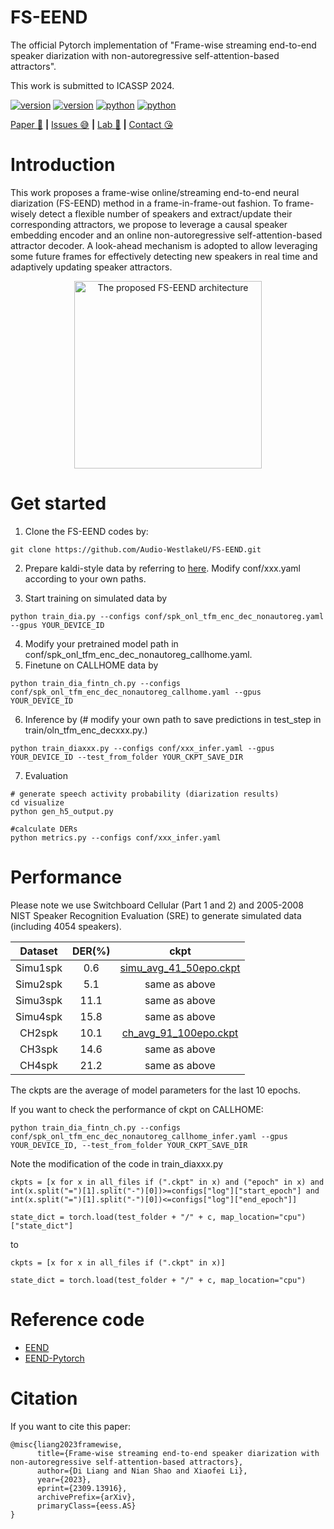 # FS-EEND

The official Pytorch implementation of "Frame-wise streaming end-to-end speaker diarization with non-autoregressive self-attention-based attractors".

This work is submitted to ICASSP 2024.

<div>
    </p>
    <a href="https://github.com/Audio-WestlakeU/FS-EEND/"><img src="https://img.shields.io/badge/Platform-linux-lightgrey" alt="version"></a>
    <a href="https://github.com/Audio-WestlakeU/FS-EEND/"><img src="https://img.shields.io/badge/Python-3.9-orange" alt="version"></a>
    <a href="https://github.com/Audio-WestlakeU/FS-EEND/"><img src="https://img.shields.io/badge/PyTorch-1.13-brightgreen" alt="python"></a>
    <a href="https://github.com/Audio-WestlakeU/FS-EEND/"><img src="https://img.shields.io/badge/PyTorchLightning-1.8-yellow" alt="python"></a>
</div>

[Paper :star_struck:](https://arxiv.org/abs/2309.13916) **|** [Issues :sweat_smile:](https://github.com/Audio-WestlakeU/FS-EEND/issues)
 **|** [Lab :hear_no_evil:](https://github.com/Audio-WestlakeU) **|** [Contact :kissing_heart:](liangdi@westlake.edu.cn)

# Introduction

This work proposes a frame-wise online/streaming end-to-end neural diarization (FS-EEND) method in a frame-in-frame-out fashion. To frame-wisely detect a flexible number of speakers and extract/update their corresponding attractors, we propose to leverage a causal speaker embedding encoder and an online non-autoregressive self-attention-based attractor decoder. A look-ahead mechanism is adopted to allow leveraging some future frames for effectively detecting new speakers in real time and adaptively updating speaker attractors.

<div align="center">
<image src="/utlis/arch.png"  width="300" alt="The proposed FS-EEND architecture" />
</div>

# Get started
1. Clone the FS-EEND codes by:

```
git clone https://github.com/Audio-WestlakeU/FS-EEND.git
```

2. Prepare kaldi-style data by referring to [here](https://github.com/hitachi-speech/EEND/blob/master/egs/callhome/v1/run_prepare_shared.sh). Modify conf/xxx.yaml according to your own paths.

3. Start training on simulated data by

```
python train_dia.py --configs conf/spk_onl_tfm_enc_dec_nonautoreg.yaml --gpus YOUR_DEVICE_ID
```

4. Modify your pretrained model path in conf/spk_onl_tfm_enc_dec_nonautoreg_callhome.yaml.
5. Finetune on CALLHOME data by
```
python train_dia_fintn_ch.py --configs conf/spk_onl_tfm_enc_dec_nonautoreg_callhome.yaml --gpus YOUR_DEVICE_ID
```
6. Inference by (# modify your own path to save predictions in test_step in train/oln_tfm_enc_decxxx.py.)
```
python train_diaxxx.py --configs conf/xxx_infer.yaml --gpus YOUR_DEVICE_ID --test_from_folder YOUR_CKPT_SAVE_DIR
```
7. Evaluation
 ```
# generate speech activity probability (diarization results)
cd visualize
python gen_h5_output.py

#calculate DERs
python metrics.py --configs conf/xxx_infer.yaml
```

# Performance
Please note we use Switchboard Cellular (Part 1 and 2) and 2005-2008 NIST Speaker Recognition Evaluation (SRE) to generate simulated data (including 4054 speakers).

| Dataset | DER(%) |ckpt|
| :--------: | :--: | :--: | 
| Simu1spk | 0.6 | [simu_avg_41_50epo.ckpt](https://drive.google.com/file/d/1hBRsNfKtFMOkAfHl8uNbjhf6CvoUVdiG/view?usp=sharing) |
| Simu2spk | 5.1 | same as above |
| Simu3spk | 11.1 | same as above |
| Simu4spk | 15.8 | same as above |
| CH2spk | 10.1 | [ch_avg_91_100epo.ckpt](https://drive.google.com/file/d/12nQIaWx1KlC_OVF9A9JQDnqkd1_bOg85/view?usp=sharing) |
| CH3spk | 14.6 | same as above |
| CH4spk | 21.2 | same as above |

The ckpts are the average of model parameters for the last 10 epochs.

If you want to check the performance of ckpt on CALLHOME:
```
python train_dia_fintn_ch.py --configs conf/spk_onl_tfm_enc_dec_nonautoreg_callhome_infer.yaml --gpus YOUR_DEVICE_ID, --test_from_folder YOUR_CKPT_SAVE_DIR
```
Note the modification of the code in train_diaxxx.py
```
ckpts = [x for x in all_files if (".ckpt" in x) and ("epoch" in x) and int(x.split("=")[1].split("-")[0])>=configs["log"]["start_epoch"] and int(x.split("=")[1].split("-")[0])<=configs["log"]["end_epoch"]]

state_dict = torch.load(test_folder + "/" + c, map_location="cpu")["state_dict"]
```
to
```
ckpts = [x for x in all_files if (".ckpt" in x)]

state_dict = torch.load(test_folder + "/" + c, map_location="cpu")
```

# Reference code
- <a href="https://github.com/hitachi-speech/EEND" target="_blank">EEND</a> 
- <a href="https://github.com/Xflick/EEND_PyTorch" target="_blank">EEND-Pytorch</a>

# Citation

If you want to cite this paper:

```
@misc{liang2023framewise,
      title={Frame-wise streaming end-to-end speaker diarization with non-autoregressive self-attention-based attractors}, 
      author={Di Liang and Nian Shao and Xiaofei Li},
      year={2023},
      eprint={2309.13916},
      archivePrefix={arXiv},
      primaryClass={eess.AS}
}
```
